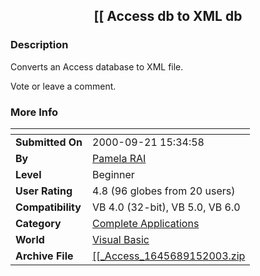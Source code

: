 ﻿<div align="center">

## \[\[ Access db to XML db


</div>

### Description

Converts an Access database to XML file.

Vote or leave a comment.
 
### More Info
 


<span>             |<span>
---                |---
**Submitted On**   |2000-09-21 15:34:58
**By**             |[Pamela RAI](https://github.com/Planet-Source-Code/PSCIndex/blob/master/ByAuthor/pamela-rai.md)
**Level**          |Beginner
**User Rating**    |4.8 (96 globes from 20 users)
**Compatibility**  |VB 4\.0 \(32\-bit\), VB 5\.0, VB 6\.0
**Category**       |[Complete Applications](https://github.com/Planet-Source-Code/PSCIndex/blob/master/ByCategory/complete-applications__1-27.md)
**World**          |[Visual Basic](https://github.com/Planet-Source-Code/PSCIndex/blob/master/ByWorld/visual-basic.md)
**Archive File**   |[\[\[\_Access\_1645689152003\.zip](https://github.com/Planet-Source-Code/pamela-rai-access-db-to-xml-db__1-48513/archive/master.zip)








